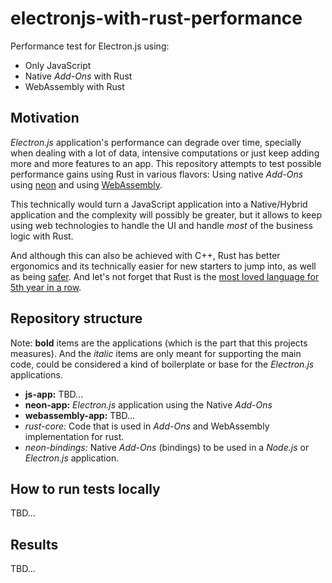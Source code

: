 # electronjs-with-rust-performance

Performance test for Electron.js using:

- Only JavaScript
- Native _Add-Ons_ with Rust
- WebAssembly with Rust

## Motivation

_Electron.js_ application's performance can degrade over time, specially when dealing with a lot of
data, intensive computations or just keep adding more and more features to an app. This repository
attempts to test possible performance gains using Rust in various flavors: Using native _Add-Ons_
using [neon](https://neon-bindings.com/) and using [WebAssembly](https://webassembly.org/).

This technically would turn a JavaScript application into a Native/Hybrid application and the
complexity will possibly be greater, but it allows to keep using web technologies to handle the UI
and handle _most_ of the business logic with Rust.

And although this can also be achieved with C++, Rust has better ergonomics and its technically
easier for new starters to jump into, as well as being
[safer](https://msrc-blog.microsoft.com/2019/07/22/why-rust-for-safe-systems-programming/). And
let's not forget that Rust is the
[most loved language for 5th year in a row](https://insights.stackoverflow.com/survey/2020#most-loved-dreaded-and-wanted).

## Repository structure

Note: **bold** items are the applications (which is the part that this projects measures). And the
_italic_ items are only meant for supporting the main code, could be considered a kind of
boilerplate or base for the _Electron.js_ applications.

- **js-app:** TBD...
- **neon-app:** _Electron.js_ application using the Native _Add-Ons_
- **webassembly-app:** TBD...
- _rust-core:_ Code that is used in _Add-Ons_ and WebAssembly implementation for rust.
- _neon-bindings:_ Native _Add-Ons_ (bindings) to be used in a _Node.js_ or _Electron.js_
  application.

## How to run tests locally

TBD...

## Results

TBD...
